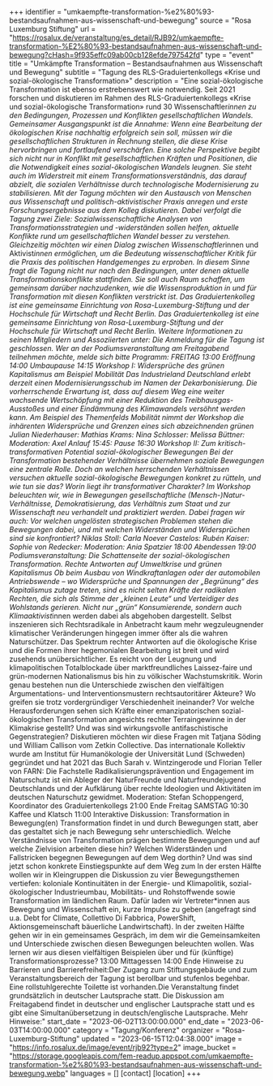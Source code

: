 +++
identifier = "umkaempfte-transformation-%e2%80%93-bestandsaufnahmen-aus-wissenschaft-und-bewegung"
source = "Rosa Luxemburg Stiftung"
url = "https://rosalux.de/veranstaltung/es_detail/RJB92/umkaempfte-transformation-%E2%80%93-bestandsaufnahmen-aus-wissenschaft-und-bewegung?cHash=9f935effc09ab00cb128efde797542fd"
type = "event"
title = "Umkämpfte Transformation – Bestandsaufnahmen aus Wissenschaft und Bewegung"
subtitle = "Tagung des RLS-Graduiertenkollegs «Krise und sozial-ökologische Transformation»"
description = "Eine sozial-ökologische Transformation ist ebenso erstrebenswert wie notwendig. Seit 2021 forschen und diskutieren im Rahmen des RLS-Graduiertenkollegs «Krise und sozial-ökologische Transformation» rund 30 Wissenschaftler*innen zu den Bedingungen, Prozessen und Konflikten gesellschaftlichen Wandels. Gemeinsamer Ausgangspunkt ist die Annahme: Wenn eine Bearbeitung der ökologischen Krise nachhaltig erfolgreich sein soll, müssen wir die gesellschaftlichen Strukturen in Rechnung stellen, die diese Krise hervorbringen und fortlaufend verschärfen. Eine solche Perspektive begibt sich nicht nur in Konflikt mit gesellschaftlichen Kräften und Positionen, die die Notwendigkeit eines sozial-ökologischen Wandels leugnen. Sie steht auch im Widerstreit mit einem Transformationsverständnis, das darauf abzielt, die sozialen Verhältnisse durch technologische Modernisierung zu stabilisieren. 
Mit der Tagung möchten wir den Austausch von Menschen aus Wissenschaft und politisch-aktivistischer Praxis anregen und erste Forschungsergebnisse aus dem Kolleg diskutieren. Dabei verfolgt die Tagung zwei Ziele: Sozialwissenschaftliche Analysen von Transformationsstrategien und -widerständen sollen helfen, aktuelle Konflikte rund um gesellschaftlichen Wandel besser zu verstehen. Gleichzeitig möchten wir einen Dialog zwischen Wissenschaftler*innen und Aktivist*innen ermöglichen, um die Bedeutung wissenschaftlicher Kritik für die Praxis des politischen Handgemenges zu erproben. In diesem Sinne fragt die Tagung nicht nur nach den Bedingungen, unter denen aktuelle Transformationskonflikte stattfinden. Sie soll auch Raum schaffen, um gemeinsam darüber nachzudenken, wie die Wissensproduktion in und für Transformation mit diesen Konflikten verstrickt ist. 
Das Graduiertenkolleg ist eine gemeinsame Einrichtung von Rosa-Luxemburg-Stiftung und der Hochschule für Wirtschaft und Recht Berlin. Das Graduiertenkolleg ist eine gemeinsame Einrichtung von Rosa-Luxemburg-Stiftung und der Hochschule für Wirtschaft und Recht Berlin. Weitere Informationen zu seinen Mitgliedern und Assoziierten unter: 
Die Anmeldung für die Tagung ist geschlossen. Wer an der Podiumsveranstaltung am Freitagabend teilnehmen möchte, melde sich bitte
Programm:
FREITAG
13:00 Eröffnung
14:00 Umbaupause
14:15 Workshop I: Widersprüche des grünen Kapitalismus am Beispiel Mobilität
Das Industrieland Deutschland erlebt derzeit einen Modernisierungsschub im Namen der Dekarbonisierung. Die vorherrschende Erwartung ist, dass auf diesem Weg eine weiter wachsende Wertschöpfung mit einer Reduktion des Treibhausgas-Ausstoßes und einer Eindämmung des Klimawandels versöhnt werden kann. Am Beispiel des Themenfelds Mobilität nimmt der Workshop die inhärenten Widersprüche und Grenzen eines sich abzeichnenden grünen 
Julian Niederhauser:
Mathias Krams:
Nina Schlosser:
Melissa Büttner:
Moderation: Axel Anlauf
15:45: Pause
16:30 Workshop II: Zum kritisch-transformativen Potential sozial-ökologischer Bewegungen
Bei der Transformation bestehender Verhältnisse übernehmen soziale Bewegungen eine zentrale Rolle. Doch an welchen herrschenden Verhältnissen versuchen aktuelle sozial-ökologische Bewegungen konkret zu rütteln, und wie tun sie das? Worin liegt ihr transformativer Charakter? Im Workshop beleuchten wir, wie in Bewegungen gesellschaftliche (Mensch-)Natur-Verhältnisse, Demokratisierung, das Verhältnis zum Staat und zur Wissenschaft neu verhandelt und praktiziert werden. Dabei fragen wir auch: Vor welchen ungelösten strategischen Problemen stehen die Bewegungen dabei, und mit welchen Widerständen und Widersprüchen sind sie konfrontiert?
Niklas Stoll:
Carla Noever Castelos:
Rubén Kaiser:
Sophie von Redecker:
Moderation: Ania Spatzier
18:00 Abendessen
19:00 Podiumsveranstaltung: Die Schattenseite der sozial-ökologischen Transformation. Rechte Antworten auf Umweltkrise und grünen Kapitalismus
Ob beim Ausbau von Windkraftanlagen oder der automobilen Antriebswende – wo Widersprüche und Spannungen der „Begrünung“ des Kapitalismus zutage treten, sind es nicht selten Kräfte der radikalen Rechten, die sich als Stimme der „kleinen Leute“ und Verteidiger des Wohlstands gerieren. Nicht nur „grün“ Konsumierende, sondern auch Klimaaktivist*innen werden dabei als abgehoben dargestellt. Selbst inszenieren sich Rechtsradikale in Anbetracht kaum mehr wegzuleugnender klimatischer Veränderungen hingegen immer öfter als die wahren Naturschützer.
Das Spektrum rechter Antworten auf die ökologische Krise und die Formen ihrer hegemonialen Bearbeitung ist breit und wird zusehends unübersichtlicher. Es reicht von der Leugnung und klimapolitischen Totalblockade über marktfreundliches Laissez-faire und grün-modernen Nationalismus bis hin zu völkischer Wachstumskritik. 
Worin genau bestehen nun die Unterschiede zwischen den vielfältigen Argumentations- und Interventionsmustern rechtsautoritärer Akteure? Wo greifen sie trotz vordergründiger Verschiedenheit ineinander? Vor welche Herausforderungen sehen sich Kräfte einer emanzipatorischen sozial-ökologischen Transformation angesichts rechter Terraingewinne in der Klimakrise gestellt? Und was sind wirkungsvolle antifaschistische Gegenstrategien? 
Diskutieren möchten wir diese Fragen mit
Tatjana Söding und William Callison vom Zetkin Collective. Das internationale Kollektiv wurde am Institut für Humanökologie der Universität Lund (Schweden) gegründet und hat 2021 das Buch 
Sarah v. Wintzingerode und Florian Teller von FARN: Die Fachstelle Radikalisierungsprävention und Engagement im Naturschutz ist ein Ableger der NaturFreunde und Naturfreundejugend Deutschlands und der Aufklärung über rechte Ideologien und Aktivitäten im deutschen Naturschutz gewidmet.
Moderation: Stefan Schoppengerd, Koordinator des Graduiertenkollegs 
21:00 Ende Freitag
SAMSTAG
10:30 Kaffee und Klatsch
11:00 Interaktive Diskussion: Transformation in Bewegung(en)
Transformation findet in und durch Bewegungen statt, aber das gestaltet sich je nach Bewegung sehr unterschiedlich. Welche Verständnisse von Transformation prägen bestimmte Bewegungen und auf welche Zielvision arbeiten diese hin? Welchen Widerständen und Fallstricken begegnen Bewegungen auf dem Weg dorthin? Und was sind jetzt schon konkrete Einstiegspunkte auf dem Weg zum 
In der ersten Hälfte wollen wir in Kleingruppen die Diskussion zu vier Bewegungsthemen vertiefen: koloniale Kontinuitäten in der Energie- und Klimapolitik, sozial-ökologischer Industrieumbau, Mobilitäts- und Rohstoffwende sowie Transformation im ländlichen Raum. Dafür laden wir Vertreter*innen aus Bewegung und Wissenschaft ein, kurze Impulse zu geben (angefragt sind u.a. Debt for Climate, Collettivo Di Fabbrica, PowerShift, Aktionsgemeinschaft bäuerliche Landwirtschaft). In der zweiten Hälfte gehen wir in ein gemeinsames Gespräch, im dem wir die Gemeinsamkeiten und Unterschiede zwischen diesen Bewegungen beleuchten wollen. Was lernen wir aus diesen vielfältigen Beispielen über und für (künftige) Transformationsprozesse?
13:00 Mittagessen
14:00 Ende
Hinweise zu Barrieren und Barrierefreiheit:Der Zugang zum Stiftungsgebäude und zum Veranstaltungsbereich der Tagung ist berollbar und stufenlos begehbar. Eine rollstuhlgerechte Toilette ist vorhanden.Die Veranstaltung findet grundsätzlich in deutscher Lautsprache statt. Die Diskussion am Freitagabend findet in deutscher und englischer Lautsprache statt und es gibt eine Simultanübersetzung in deutsch/englische Lautsprache. Mehr Hinweise:"
start_date = "2023-06-02T13:00:00.000"
end_date = "2023-06-03T14:00:00.000"
category = "Tagung/Konferenz"
organizer = "Rosa-Luxemburg-Stiftung"
updated = "2023-06-15T12:04:38.000"
image = "https://info.rosalux.de/image/event/rjb92?type=2"
image_bucket = "https://storage.googleapis.com/fem-readup.appspot.com/umkaempfte-transformation-%e2%80%93-bestandsaufnahmen-aus-wissenschaft-und-bewegung.webp"
languages = []
[contact]
[location]
+++